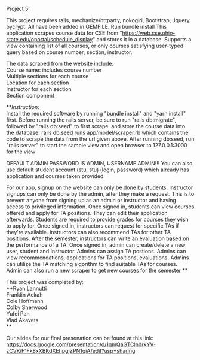Project 5:


This project requires rails, mechanize/httparty, nokogiri, Bootstrap, Jquery, bycrypt. All have been added in GEMFILE.
Run bundle install
This application scrapes course data for CSE from "https://web.cse.ohio-state.edu/oportal/schedule_display" and stores it in a database. Supports a view containing list of all courses, or only courses satisfying user-typed query based on course number, section, instructor.

The data scraped from the website include:<br />
Course name: includes course number<br />
Multiple sections for each course<br />
Location for each section<br />
Instructor for each section<br />
Section component<br />

**_Instruction_:<br />
Install the required software by running "bundle install" and "yarn install" first.
Before running the rails server, be sure to run "rails db:migrate", followed by "rails db:seed" to first scrape, and store the course data into the database. rails db:seed runs app/model/scraper.rb which contains the code to scrape the data from the url given above.
After running db:seed, run "rails server" to start the sample view and open browser to 127.0.0.1:3000 for the view


DEFAULT ADMIN PASSWORD IS ADMIN, USERNAME ADMIN!!!
You can also use default student account (stu, stu) (login, password) which already has application and courses taken provided.

For our app, signup on the website can only be done by students. Instructor signups can only be done by the admin, after they make a request. This is to prevent anyone from signing up as an admin or instructor and having access to privileged information. 
Once signed in, students can view courses offered and apply for TA positions. They can edit their application afterwards. Students are required to provide grades for courses they wish to apply for.
Once signed in, instructors can request for specific TAs if they're available. Instructors can also recommend TAs for other TA positions. After the semester, instructors can write an evaluation based on the performance of a TA.
Once signed in, admin can create/delete a new user, student and Instructor. Admins can assign TA postions. Admins can view recommendations, applications for TA positions, evaluations. Admins can utilize the TA matching algorithm to find suitable TAs for courses.
Admin can also run a new scraper to get new courses for the semester
** 

This project was completed by:<br />
**Ryan Lannutti<br />
Franklin Ackah<br />
Cole Hoffmann<br />
Colby Sherwood<br />
Yufei Pan<br />
Vlad Akavets<br />
**

Our slides for our final presenation can be found at this link: https://docs.google.com/presentation/d/1qmQaGTClndrkYV-zCVKiF1Fk8xXBKdXEhpgjZPN1qiA/edit?usp=sharing
